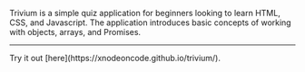 Trivium is a simple quiz application for beginners looking to learn HTML, CSS, and Javascript. The application introduces basic concepts of working with objects, arrays, and Promises.

<hr />
Try it out [here](https://xnodeoncode.github.io/trivium/).
